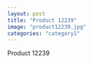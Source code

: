 ```yaml
---
layout: post
title: "Product 12239"
image: "product12239.jpg"
categories: "category1"
---
```

Product 12239
